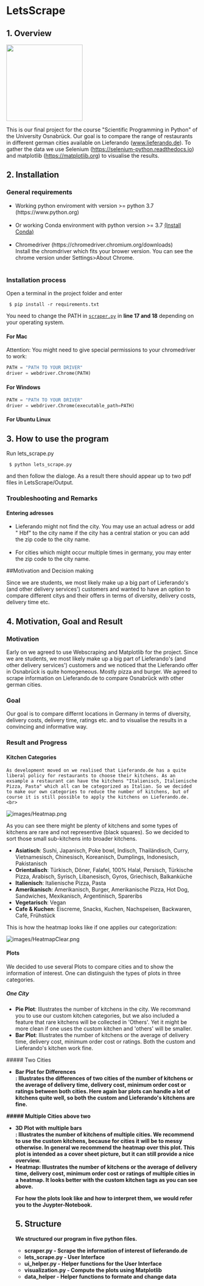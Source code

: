 # LetsScrape
## 1. Overview 
<img src="images/3d_plot.png" width="200"/>

 This is our final project for the course "Scientific Programming in Python" of the University Osnabrück. Our goal is to compare the range of restaurants in different german cities
 available on Lieferando (www.lieferando.de). To gather the data we use Selenium (https://selenium-python.readthedocs.io) and matplotlib (https://matplotlib.org) 
 to visualise the results. 

 ## 2. Installation 
 ### General requirements
 <ul>
 <li>Working python enviroment with version >= python 3.7 (https://www.python.org) </li> <br>
 <li>Or working Conda environment with python version >= 3.7 <a href="https://docs.conda.io/projects/conda/en/latest/user-guide/install/index.html">(Install Conda)</a> </li><br> 
 <li>Chromedriver (https://chromedriver.chromium.org/downloads)<br> Install the chromdriver which fits your brower version. You can see the chrome version under Settings>About Chrome. </li> <br>
 </ul>

 ### Installation process
 Open a terminal in the project folder and enter <br>

     $ pip install -r requirements.txt

  You need to change the PATH in [`scraper.py`](./scraper.py) in <b>line 17 and 18</b> depending on your operating system. 

  #### For Mac
  Attention: You might need to give special permissions to your chromedriver to work: <br>
 
  ```Python 
 PATH = "PATH TO YOUR DRIVER"  
 driver = webdriver.Chrome(PATH)  
  
  ```
  #### For Windows 
  ```Python 
 PATH = "PATH TO YOUR DRIVER"  
 driver = webdriver.Chrome(executable_path=PATH)  
  
  ```
  #### For Ubuntu Linux 
  

  ## 3. How to use the program
  Run lets_scrape.py 

     $ python lets_scrape.py

  and then follow the dialoge. As a result there should appear up to two pdf files in LetsScrape/Output.

  ### Troubleshooting and Remarks


   #### Entering adresses <br>
   <ul><li>Lieferando might not find the city. You may use an actual adress or add " Hbf" to the city name if the city has a central station or you can add the zip code to the city name.</li> <br>
   <li>For cities which might occur multiple times in germany, you may enter the zip code to the city name. </li></ul>
   
   ##Motivation and Decision making
   
   Since we are students, we most likely make up a big part of Lieferando's (and other delivery services') customers
   and wanted to have an option to compare different citys and their offers in terms of diversity, delivery costs, delivery time etc.
   
   ## 4. Motivation, Goal and Result
   
   ### Motivation
   Early on we agreed to use Webscraping and Matplotlib for the project. Since we are students, we most likely make up a big part of Lieferando's (and other delivery services') customers and we noticed that the Lieferando offer in Osnabrück is quite homogeneous. Mostly pizza and burger. We agreed to scrape information on Lieferando.de to compare Osnabrück with other german cities. <br>
   
   ### Goal
   Our goal is to compare differnt locations in Germany in terms of diversity, delivery costs, delivery time, ratings etc. and to visualise the results in a convincing and informative way. <br>
   
   ### Result and Progress
   
   #### Kitchen Categories
   
    As development moved on we realised that Lieferando.de has a quite liberal policy for restaurants to choose their kitchens. As an exsample a restaurant can have the kitchens "Italienisch, Italienische Pizza, Pasta" which all can be categorized as Italian. So we decided to make our own categories to reduce the number of kitchens, but of course it is still possible to apply the kitchens on Lieferando.de. <br>
   
   ![images/Heatmap.png](images/Heatmap.png)
   
   As you can see there might be plenty of kitchens and some types of kitchens are rare and not representive (black squares). So we decided to sort those small sub-kitchens into broader kitchens.
   <ul>
    <li><b>Asiatisch</b>: Sushi, Japanisch, Poke bowl, Indisch, Thailändisch, Curry, Vietnamesisch, Chinesisch, Koreanisch, Dumplings, Indonesisch, Pakistanisch</li>
    <li><b>Orientalisch</b>: Türkisch, Döner, Falafel, 100% Halal, Persisch, Türkische Pizza, Arabisch, Syrisch, Libanesisch, Gyros, Griechisch, Balkanküche</li>
    <li><b>Italienisch</b>: Italienische Pizza, Pasta</li>
    <li><b>Amerikanisch</b>: Amerikanisch, Burger, Amerikanische Pizza, Hot Dog, Sandwiches, Mexikanisch, Argentinisch, Spareribs</li>
    <li><b>Vegetarisch</b>: Vegan</li>
    <li><b>Cafe & Kuchen</b>: Eiscreme, Snacks, Kuchen, Nachspeisen, Backwaren, Café, Frühstück
   </ul>
   This is how the heatmap looks like if one applies our categorization:
   
   ![images/HeatmapClear.png](images/HeatmapClear.png)
   
   #### Plots 
   We decided to use several Plots to compare cities and to show the information of interest. One can distinguish the types of plots in three categories. 
   ##### One City
   <ul>
    <li><b>Pie Plot</b>: Illustrates the number of kitchens in the city. We recommand you to use our custom kitchen categories, but we also included a feature that rare kitchens will be collected in 'Others'. Yet it might be more clean if one uses the custom kitchen and 'others' will be smaller.</li>
    <li><b>Bar Plot</b>: Illustrates the number of kitchens or the average of delivery time, delivery cost, minimum order cost or ratings. Both the custom and Lieferando's kitchen work fine.</li>
    </ul>
   ##### Two Cities
   <ul>
    <li><b>Bar Plot for Differences</br>: Illustrates the differences of two cities of the number of kitchens or the average of delivery time, delivery cost, minimum order cost or ratings between both cities. Here again bar plots can handle a lot of kitchens quite well, so both the custom and Lieferando's kitchens are fine.</li>
   </ul>
   ##### Multiple Cities above two
   <ul>
 <li><b>3D Plot with multiple bars</br>: Illustrates the number of kitchens of multiple cities. We recommend to use the custom kitchens, because for cities it will be to messy otherwise. In general we recommend the heatmap over this plot. This plot is intended as a cover sheet picture, but it can still provide a nice overview. </li>
 <li><b>Heatmap</b>: Illustrates the number of kitchens or the average of delivery time, delivery cost, minimum order cost or ratings of multiple cities in a heatmap. It looks better with the custom kitchen tags as you can see above. </li>
 
 For how the plots look like and how to interpret them, we would refer you to the Juypter-Notebook.
 
   
     
  
   
 ## 5. Structure 
 We structured our program in five python files. 
 <ul>
  <li>scraper.py       - Scrape the information of interest of lieferando.de </li>
  <li>lets_scrape.py   - User Interface </li>
  <li>ui_helper.py     - Helper functions for the User Interface </li>
  <li>visualization.py - Compute the plots using Matplotlib</li>
  <li>data_helper      - Helper functions to formate and change data
 </ul>
   
   
   
   
   
   


